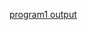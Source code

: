 [program1 output](https://github.com/AnvethaHM4/Java-Programs/program1_AbstractClass.java/blob/main/)
